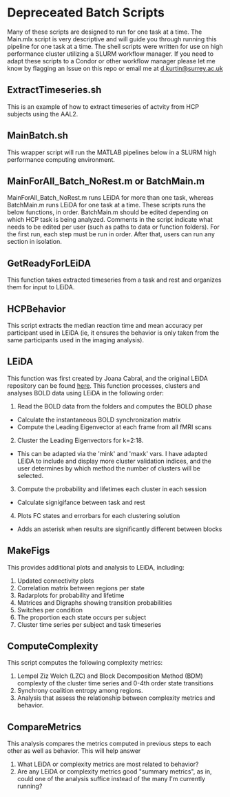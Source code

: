 # Depreceated Batch Scripts
Many of these scripts are designed to run for one task at a time. The Main.mlx script is very descriptive and will guide you through running this pipeline for one task at a time. The shell scripts were written for use on high performance cluster utilizing a SLURM workflow manager. If you need to adapt these scripts to a Condor or other workflow manager please let me know by flagging an Issue on this repo or email me at d.kurtin@surrey.ac.uk

## ExtractTimeseries.sh ## 
This is an example of how to extract timeseries of actvity from HCP subjects using the AAL2. 

## MainBatch.sh ##
This wrapper script will run the MATLAB pipelines below in a SLURM high performance computing environment. 

## MainForAll_Batch_NoRest.m or BatchMain.m ## 
MainForAll_Batch_NoRest.m runs LEiDA for more than one task, whereas BatchMain.m runs LEiDA for one task at a time. These scripts runs the below functions, in order. BatchMain.m should be edited depending on which HCP task is being analyzed. Comments in the script indicate what needs to be edited per user (such as paths to data or function folders). For the first run, each step must be run in order. After that, users can run any section in isolation. 

## GetReadyForLEiDA ##
This function takes extracted timeseries from a task and rest and organizes them for input to LEiDA. 

## HCPBehavior ## 
This script extracts the median reaction time and mean accuracy per participant used in LEiDA (ie, it ensures the behavior is only taken from the same participants used in the imaging analysis). 

## LEiDA ##
This function was first created by Joana Cabral, and the original LEiDA repository can be found [here](https://github.com/juanitacabral/LEiDA). This function processes, clusters and analyses BOLD data using LEiDA in the following order:
1. Read the BOLD data from the folders and computes the BOLD phase 
- Calculate the instantaneous BOLD synchronization matrix
- Compute the Leading Eigenvector at each frame from all fMRI scans

2. Cluster the Leading Eigenvectors for k=2:18. 
- This can be adapted via the 'mink' and 'maxk' vars. I have adapted LEiDA to include and display more cluster validation indices, and the user determines by which method the number of clusters will be selected. 

3. Compute the probability and lifetimes each cluster in each session
- Calculate signigifance between task and rest

4. Plots FC states and errorbars for each clustering solution
- Adds an asterisk when results are significantly different between blocks

## MakeFigs ##
This provides additional plots and analysis to LEiDA, including:
1. Updated connectivity plots
2. Correlation matrix between regions per state
3. Radarplots for probability and lifetime
4. Matrices and Digraphs showing transition probabilities
5. Switches per condition
6. The proportion each state occurs per subject
7. Cluster time series per subject and task timeseries

## ComputeComplexity ##
This script computes the following complexity metrics:
1. Lempel Ziz Welch (LZC) and Block Decomposition Method (BDM) complexty of the cluster time series and 0-4th order state transitions
2. Synchrony coalition entropy among regions.
3. Analysis that assess the relationship between complexity metrics and behavior.

## CompareMetrics ##
This analysis compares the metrics computed in previous steps to each other as well as behavior. This will help answer 
1. What LEiDA or complexity metrics are most related to behavior?
2. Are any LEiDA or complexity metrics good "summary metrics", as in, could one of the analysis suffice instead of the many I'm currently running?

